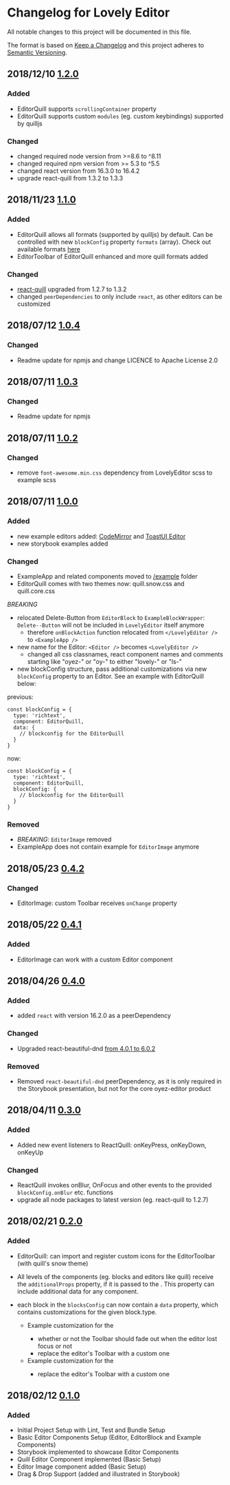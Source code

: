 # Changelog for Lovely Editor

All notable changes to this project will be documented in this file.

The format is based on [Keep a Changelog](http://keepachangelog.com/en/1.0.0/) and
this project adheres to [Semantic Versioning](http://semver.org/spec/v2.0.0.html).

## 2018/12/10 [1.2.0][12]

### Added

- EditorQuill supports `scrollingContainer` property
- EditorQuill supports custom `modules` (eg. custom keybindings) supported by quilljs

### Changed

- changed required node version from >=8.6 to ^8.11
- changed required npm version from >= 5.3 to ^5.5
- changed react version from 16.3.0 to 16.4.2
- upgrade react-quill from 1.3.2 to 1.3.3

## 2018/11/23 [1.1.0][11]

### Added

- EditorQuill allows all formats (supported by quilljs) by default. Can be controlled
  with new `blockConfig` property `formats` (array). Check out available
  formats [here](https://quilljs.com/docs/formats/)
- EditorToolbar of EditorQuill enhanced and more quill formats added

### Changed

- [react-quill](https://github.com/zenoamaro/react-quill) upgraded from 1.2.7 to 1.3.2
- changed `peerDependencies` to only include `react`, as other editors can be customized

## 2018/07/12 [1.0.4][10]

### Changed

- Readme update for npmjs and change LICENCE to Apache License 2.0

## 2018/07/11 [1.0.3][9]

### Changed

- Readme update for npmjs

## 2018/07/11 [1.0.2][9]

### Changed

- remove `font-awesome.min.css` dependency from LovelyEditor scss to example scss

## 2018/07/11 [1.0.0][8]

### Added

- new example editors added: [CodeMirror](https://github.com/scniro/react-codemirror2)
  and [ToastUI Editor](https://github.com/nhnent/tui.editor)
- new storybook examples added

### Changed

- ExampleApp and related components moved to [/example](example) folder
- EditorQuill comes with two themes now: quill.snow.css and quill.core.css

*BREAKING*

- relocated Delete-Button from `EditorBlock` to `ExampleBlockWrapper`:
  `Delete--Button` will not be included in `LovelyEditor` itself anymore
  - therefore `onBlockAction` function relocated from `</LovelyEditor />` to `<ExampleApp />`
- new name for the Editor: `<Editor />` becomes `<LovelyEditor />`
  - changed all css classnames, react component names and comments starting like
    "oyez-" or "oy-" to either "lovely-" or "ls-"
- new blockConfig structure, pass additional customizations via new `blockConfig`
  property to an Editor. See an example with EditorQuill below:

previous:

```
const blockConfig = {
  type: 'richtext',
  component: EditorQuill,
  data: {
    // blockconfig for the EditorQuill
  }
}
```

now:

```
const blockConfig = {
  type: 'richtext',
  component: EditorQuill,
  blockConfig: {
    // blockconfig for the EditorQuill
  }
}
```

### Removed

- *BREAKING*: `EditorImage` removed
- ExampleApp does not contain example for `EditorImage` anymore

## 2018/05/23 [0.4.2][7]

### Changed

* EditorImage: custom Toolbar receives `onChange` property

## 2018/05/22 [0.4.1][6]

### Added

* EditorImage can work with a custom Editor component

## 2018/04/26 [0.4.0][5]

### Added

* added `react` with version 16.2.0 as a peerDependency

### Changed

* Upgraded react-beautiful-dnd [from 4.0.1 to 6.0.2](https://github.com/atlassian/react-beautiful-dnd/releases/tag/v6.0.2)

### Removed

* Removed `react-beautiful-dnd` peerDependency, as it is only required in the Storybook
  presentation, but not for the core oyez-editor product

## 2018/04/11 [0.3.0][4]

### Added

* Added new event listeners to ReactQuill: onKeyPress, onKeyDown, onKeyUp

### Changed

* ReactQuill invokes onBlur, OnFocus and other events to the provided `blockConfig.onBlur`
  etc. functions
* upgrade all node packages to latest version (eg. react-quill to 1.2.7)

## 2018/02/21 [0.2.0][3]

### Added

* EditorQuill: can import and register custom icons for the EditorToolbar (with
  quill's snow theme)

* All levels of the <Editor> components (eg. blocks and editors like quill)
  receive the `additionalProps` property, if it is passed to the <Editor />.
  This property can include additional data for any component.
* each block in the `blocksConfig` can now contain a `data` property, which contains
  customizations for the given block.type.
  * Example customization for the <EditorQuill />
    * whether or not the Toolbar should fade out when the editor lost focus or not
    * replace the editor's Toolbar with a custom one
  * Example customization for the <EditorImage />
    * replace the editor's Toolbar with a custom one

## 2018/02/12 [0.1.0][2]

### Added

* Initial Project Setup with Lint, Test and Bundle Setup
* Basic Editor Components Setup (Editor, EditorBlock and Example Components)
* Storybook implemented to showcase Editor Components
* Quill Editor Component implemented (Basic Setup)
* Editor Image component added (Basic Setup)
* Drag & Drop Support (added and illustrated in Storybook)

[1]: https://github.com/lovelysystems/oyez-editor/compare/v1.1.0...HEAD
[2]: https://github.com/lovelysystems/oyez-editor/releases/tag/v0.1.0
[3]: https://github.com/lovelysystems/oyez-editor/compare/v0.1.0...v0.2.0
[4]: https://github.com/lovelysystems/oyez-editor/compare/v0.2.0...v0.3.0
[5]: https://github.com/lovelysystems/oyez-editor/compare/v0.3.0...v0.4.0
[6]: https://github.com/lovelysystems/oyez-editor/compare/v0.4.0...v0.4.1
[7]: https://github.com/lovelysystems/oyez-editor/compare/v0.4.1...v0.4.2
[8]: https://github.com/lovelysystems/oyez-editor/compare/v0.4.2...v1.0.0
[9]: https://github.com/lovelysystems/oyez-editor/compare/v1.0.0...v1.0.2
[10]: https://github.com/lovelysystems/oyez-editor/compare/v1.0.2...v1.0.4
[11]: https://github.com/lovelysystems/oyez-editor/compare/v1.0.4...v1.1.0
[12]: https://github.com/lovelysystems/oyez-editor/compare/v1.1.0...v1.2.0
